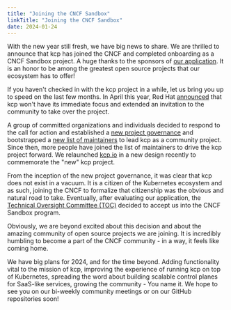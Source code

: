 ```yaml
---
title: "Joining the CNCF Sandbox"
linkTitle: "Joining the CNCF Sandbox"
date: 2024-01-24
---
```


With the new year still fresh, we have big news to share. We are thrilled to announce that kcp has joined the CNCF and completed onboarding as a CNCF Sandbox project. A huge thanks to the sponsors of [our application](https://github.com/cncf/sandbox/issues/47). It is an honor to be among the greatest open source projects that our ecosystem has to offer!

If you haven't checked in with the kcp project in a while, let us bring you up to speed on the last few months. In April this year, Red Hat [announced](https://groups.google.com/g/kcp-users/c/yTe8RMcpxrg) that kcp won't have its immediate focus and extended an invitation to the community to take over the project.

A group of committed organizations and individuals decided to respond to the call for action and established a [new project governance](https://github.com/kcp-dev/kcp/blob/main/GOVERNANCE.md) and bootstrapped a [new list of maintainers](https://github.com/kcp-dev/kcp/pull/2953) to lead kcp as a community project. Since then, more people have joined the list of maintainers to drive the kcp project forward. We relaunched [kcp.io](https://kcp.io) in a new design recently to commemorate the "new" kcp project.

From the inception of the new project governance, it was clear that kcp does not exist in a vacuum. It is a citizen of the Kubernetes ecosystem and as such, joining the CNCF to formalize that citizenship was the obvious and natural road to take. Eventually, after evaluating our application, the [Technical Oversight Committee (TOC)](https://www.cncf.io/people/technical-oversight-committee/) decided to accept us into the CNCF Sandbox program.

Obviously, we are beyond excited about this decision and about the amazing community of open source projects we are joining. It is incredibly humbling to become a part of the CNCF community - in a way, it feels like coming home.

We have big plans for 2024, and for the time beyond. Adding functionality vital to the mission of kcp, improving the experience of running kcp on top of Kubernetes, spreading the word about building scalable control planes for SaaS-like services, growing the community - You name it. We hope to see you on our bi-weekly community meetings or on our GitHub repositories soon!
